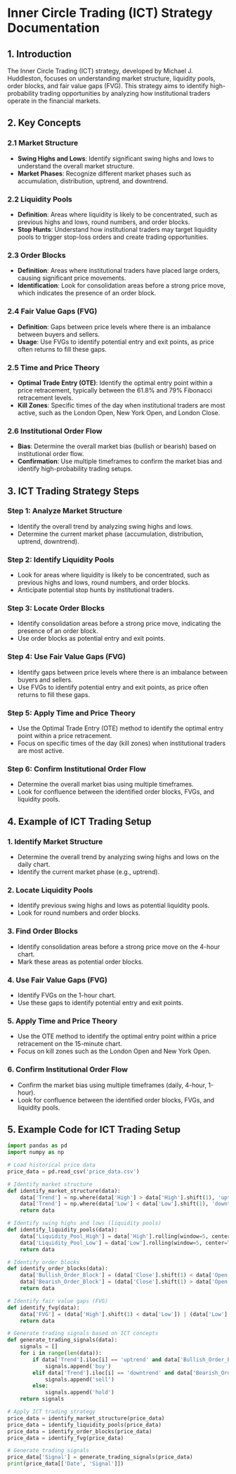 # Inner Circle Trading (ICT) Strategy Documentation

## 1. Introduction

The Inner Circle Trading (ICT) strategy, developed by Michael J. Huddleston, focuses on understanding market structure, liquidity pools, order blocks, and fair value gaps (FVG). This strategy aims to identify high-probability trading opportunities by analyzing how institutional traders operate in the financial markets.

## 2. Key Concepts

### 2.1 Market Structure
- **Swing Highs and Lows**: Identify significant swing highs and lows to understand the overall market structure.
- **Market Phases**: Recognize different market phases such as accumulation, distribution, uptrend, and downtrend.

### 2.2 Liquidity Pools
- **Definition**: Areas where liquidity is likely to be concentrated, such as previous highs and lows, round numbers, and order blocks.
- **Stop Hunts**: Understand how institutional traders may target liquidity pools to trigger stop-loss orders and create trading opportunities.

### 2.3 Order Blocks
- **Definition**: Areas where institutional traders have placed large orders, causing significant price movements.
- **Identification**: Look for consolidation areas before a strong price move, which indicates the presence of an order block.

### 2.4 Fair Value Gaps (FVG)
- **Definition**: Gaps between price levels where there is an imbalance between buyers and sellers.
- **Usage**: Use FVGs to identify potential entry and exit points, as price often returns to fill these gaps.

### 2.5 Time and Price Theory
- **Optimal Trade Entry (OTE)**: Identify the optimal entry point within a price retracement, typically between the 61.8% and 79% Fibonacci retracement levels.
- **Kill Zones**: Specific times of the day when institutional traders are most active, such as the London Open, New York Open, and London Close.

### 2.6 Institutional Order Flow
- **Bias**: Determine the overall market bias (bullish or bearish) based on institutional order flow.
- **Confirmation**: Use multiple timeframes to confirm the market bias and identify high-probability trading setups.

## 3. ICT Trading Strategy Steps

### Step 1: Analyze Market Structure
- Identify the overall trend by analyzing swing highs and lows.
- Determine the current market phase (accumulation, distribution, uptrend, downtrend).

### Step 2: Identify Liquidity Pools
- Look for areas where liquidity is likely to be concentrated, such as previous highs and lows, round numbers, and order blocks.
- Anticipate potential stop hunts by institutional traders.

### Step 3: Locate Order Blocks
- Identify consolidation areas before a strong price move, indicating the presence of an order block.
- Use order blocks as potential entry and exit points.

### Step 4: Use Fair Value Gaps (FVG)
- Identify gaps between price levels where there is an imbalance between buyers and sellers.
- Use FVGs to identify potential entry and exit points, as price often returns to fill these gaps.

### Step 5: Apply Time and Price Theory
- Use the Optimal Trade Entry (OTE) method to identify the optimal entry point within a price retracement.
- Focus on specific times of the day (kill zones) when institutional traders are most active.

### Step 6: Confirm Institutional Order Flow
- Determine the overall market bias using multiple timeframes.
- Look for confluence between the identified order blocks, FVGs, and liquidity pools.

## 4. Example of ICT Trading Setup

### 1. Identify Market Structure
- Determine the overall trend by analyzing swing highs and lows on the daily chart.
- Identify the current market phase (e.g., uptrend).

### 2. Locate Liquidity Pools
- Identify previous swing highs and lows as potential liquidity pools.
- Look for round numbers and order blocks.

### 3. Find Order Blocks
- Identify consolidation areas before a strong price move on the 4-hour chart.
- Mark these areas as potential order blocks.

### 4. Use Fair Value Gaps (FVG)
- Identify FVGs on the 1-hour chart.
- Use these gaps to identify potential entry and exit points.

### 5. Apply Time and Price Theory
- Use the OTE method to identify the optimal entry point within a price retracement on the 15-minute chart.
- Focus on kill zones such as the London Open and New York Open.

### 6. Confirm Institutional Order Flow
- Confirm the market bias using multiple timeframes (daily, 4-hour, 1-hour).
- Look for confluence between the identified order blocks, FVGs, and liquidity pools.

## 5. Example Code for ICT Trading Setup

```python
import pandas as pd
import numpy as np

# Load historical price data
price_data = pd.read_csv('price_data.csv')

# Identify market structure
def identify_market_structure(data):
    data['Trend'] = np.where(data['High'] > data['High'].shift(1), 'uptrend', 'downtrend')
    data['Trend'] = np.where(data['Low'] < data['Low'].shift(1), 'downtrend', data['Trend'])
    return data

# Identify swing highs and lows (liquidity pools)
def identify_liquidity_pools(data):
    data['Liquidity_Pool_High'] = data['High'].rolling(window=5, center=True).apply(lambda x: x.max() == x[2], raw=True)
    data['Liquidity_Pool_Low'] = data['Low'].rolling(window=5, center=True).apply(lambda x: x.min() == x[2], raw=True)
    return data

# Identify order blocks
def identify_order_blocks(data):
    data['Bullish_Order_Block'] = (data['Close'].shift(1) < data['Open'].shift(1)) & (data['Close'] > data['Open'])
    data['Bearish_Order_Block'] = (data['Close'].shift(1) > data['Open'].shift(1)) & (data['Close'] < data['Open'])
    return data

# Identify fair value gaps (FVG)
def identify_fvg(data):
    data['FVG'] = (data['High'].shift(1) < data['Low']) | (data['Low'].shift(1) > data['High'])
    return data

# Generate trading signals based on ICT concepts
def generate_trading_signals(data):
    signals = []
    for i in range(len(data)):
        if data['Trend'].iloc[i] == 'uptrend' and data['Bullish_Order_Block'].iloc[i] and data['Liquidity_Pool_Low'].iloc[i] and data['FVG'].iloc[i]:
            signals.append('buy')
        elif data['Trend'].iloc[i] == 'downtrend' and data['Bearish_Order_Block'].iloc[i] and data['Liquidity_Pool_High'].iloc[i] and data['FVG'].iloc[i]:
            signals.append('sell')
        else:
            signals.append('hold')
    return signals

# Apply ICT trading strategy
price_data = identify_market_structure(price_data)
price_data = identify_liquidity_pools(price_data)
price_data = identify_order_blocks(price_data)
price_data = identify_fvg(price_data)

# Generate trading signals
price_data['Signal'] = generate_trading_signals(price_data)
print(price_data[['Date', 'Signal']])